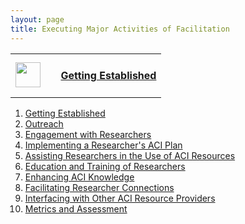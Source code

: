 ```yaml
---
layout: page
title: Executing Major Activities of Facilitation
---
```

<table>
    <tr>
        <td style="width:30%;">
            <img class="chapter-icon" src="{{site.baseurl}}/images/Ch1.png" style="width:40px;height:40px;" />
        </td>
        <td style="width:70%;text-align:left">
            <h4><a href="{{site.baseurl}}/activities/01-getting-established/">Getting Established</a></h4>
        </td>
    </tr>
<table>

1. [Getting Established](01-getting-established)
2. [Outreach](02-outreach)
3. [Engagement with Researchers](03-engagement)
4. [Implementing a Researcher's ACI Plan](04-aci_plan)
5. [Assisting Researchers in the Use of ACI Resources](05-assistance)
6. [Education and Training of Researchers](06-education)
7. [Enhancing ACI Knowledge](07-aci_knowledge)
8. [Facilitating Researcher Connections](08-connections)
9. [Interfacing with Other ACI Resource Providers](09-interface)
10. [Metrics and Assessment](10-assessment)

